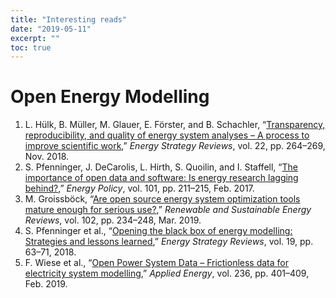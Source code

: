 ```yaml
---
title: "Interesting reads"
date: "2019-05-11"
excerpt: ""
toc: true
---
```


# Open Energy Modelling

1. L. Hülk, B. Müller, M. Glauer, E. Förster, and B. Schachler, “[Transparency, reproducibility, and quality of energy system analyses – A process to improve scientific work](https://doi.org/10.1016/j.esr.2018.08.014),” *Energy Strategy Reviews*, vol. 22, pp. 264–269, Nov. 2018. <i class="ai ai-open-access ai" title="Open access"></i>
2. S. Pfenninger, J. DeCarolis, L. Hirth, S. Quoilin, and I. Staffell, “[The importance of open data and software: Is energy research lagging behind?](https://doi.org/10.1016/j.enpol.2016.11.046),” *Energy Policy*, vol. 101, pp. 211–215, Feb. 2017. <i class="ai ai-open-access ai" title="Open access"></i>
3. M. Groissböck, “[Are open source energy system optimization tools mature enough for serious use?](https://doi.org/10.1016/j.rser.2018.11.020),” *Renewable and Sustainable Energy Reviews*, vol. 102, pp. 234–248, Mar. 2019.
4. S. Pfenninger et al., “[Opening the black box of energy modelling: Strategies and lessons learned](https://doi.org/10.1016/j.esr.2017.12.002),” *Energy Strategy Reviews*, vol. 19, pp. 63–71, 2018. <i class="ai ai-open-access ai" title="Open access"></i>
5. F. Wiese et al., “[Open Power System Data – Frictionless data for electricity system modelling](https://doi.org/10.1016/j.apenergy.2018.11.097),” *Applied Energy*, vol. 236, pp. 401–409, Feb. 2019.